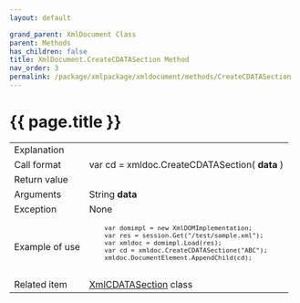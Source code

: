 ```yaml
---
layout: default

grand_parent: XmlDocument Class
parent: Methods
has_children: false
title: XmlDocument.CreateCDATASection Method
nav_order: 3
permalink: /package/xmlpackage/xmldocument/methods/CreateCDATASection
---
```

# {{ page.title }}

<table>
  <tr>
    <td>Explanation</td>
    <td colspan="2"></td>
  </tr>
  <tr>
    <td>Call format</td>
    <td colspan="2">var cd = xmldoc.CreateCDATASection( <b>data</b> )</td>
  </tr>
  <tr>
    <td>Return value</td>
    <td colspan="2"></td>
  </tr>  
  <tr>
    <td>Arguments</td>
    <td>String <b>data</b></td>
    <td></td>
  </tr>
  <tr>
    <td>Exception</td>
    <td colspan="2">None</td>
  </tr>
  <tr>
    <td>Example of use</td>
    <td colspan="2"><code><pre>
    var domimpl = new XmlDOMImplementation;
    var res = session.Get("/test/sample.xml");
    var xmldoc = domimpl.Load(res);
    var cd = xmldoc.CreateCDATASectione("ABC");
    xmldoc.DocumentElement.AppendChild(cd);
    </pre></code></td>
  </tr>
  <tr>
    <td>Related item</td>
    <td colspan="2"><a href="/package/xmlpackage/xmlcdatasection">XmlCDATASection</a> class</td>
  </tr>
</table>



